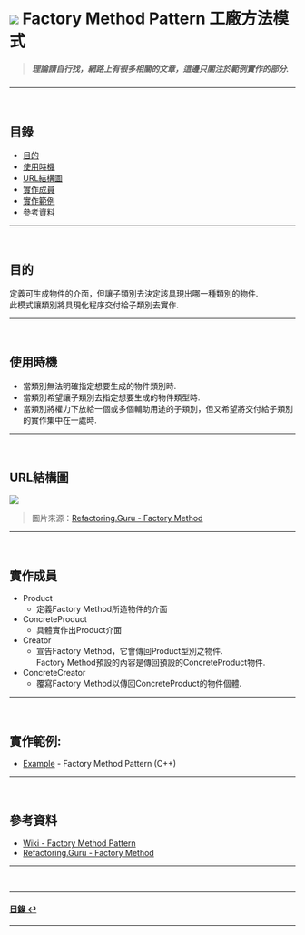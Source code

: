 # ![](https://drive.google.com/uc?id=10INx5_pkhMcYRdx_OO4rXNXxcsvPtBYq) Factory Method Pattern 工廠方法模式 
> ##### 理論請自行找，網路上有很多相關的文章，這邊只關注於範例實作的部分.

---
<br>

<!--ts-->
## 目錄
* [目的](#目的)
* [使用時機](#使用時機)
* [URL結構圖](#url結構圖)
* [實作成員](#實作成員)
* [實作範例](#實作範例)
* [參考資料](#參考資料)
<!--te-->

---
<br>

## 目的
定義可生成物件的介面，但讓子類別去決定該具現出哪一種類別的物件.<br>
此模式讓類別將具現化程序交付給子類別去實作.

---
<br>

## 使用時機
* 當類別無法明確指定想要生成的物件類別時.
* 當類別希望讓子類別去指定想要生成的物件類型時.
* 當類別將權力下放給一個或多個輔助用途的子類別，但又希望將交付給子類別的實作集中在一處時.

---
<br>

## URL結構圖
![](https://drive.google.com/uc?id=1cKeKLErG4dnPn97iVP1t4krt6cnJ3mdT)
> 圖片來源：[Refactoring.Guru - Factory Method](https://refactoring.guru/design-patterns/factory-method)

---
<br>

## 實作成員
* Product
  * 定義Factory Method所造物件的介面
* ConcreteProduct
  * 具體實作出Product介面
* Creator
  * 宣告Factory Method，它會傳回Product型別之物件.<br>
    Factory Method預設的內容是傳回預設的ConcreteProduct物件.
* ConcreteCreator
  * 覆寫Factory Method以傳回ConcreteProduct的物件個體.

---
<br>

## 實作範例:
- [Example](https://github.com/RC-Dev-Tech/design-pattern-factory-method/blob/main/C%2B%2B/main.cpp) - Factory Method Pattern (C++)

---
<br>

## 參考資料
* [Wiki - Factory Method Pattern](https://en.wikipedia.org/wiki/Factory_method_pattern) <br>
* [Refactoring.Guru - Factory Method](https://refactoring.guru/design-patterns/factory-method) <br>

---
<br>

---
<!--ts-->
#### [目錄 ↩](#目錄)
<!--te-->
---
